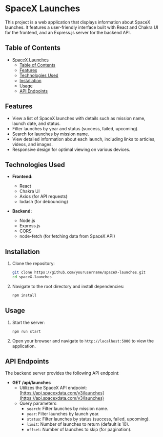 # SpaceX Launches

This project is a web application that displays information about SpaceX launches. It features a user-friendly interface built with React and Chakra UI for the frontend, and an Express.js server for the backend API.

## Table of Contents

- [SpaceX Launches](#spacex-launches)
  - [Table of Contents](#table-of-contents)
  - [Features](#features)
  - [Technologies Used](#technologies-used)
  - [Installation](#installation)
  - [Usage](#usage)
  - [API Endpoints](#api-endpoints)

## Features

- View a list of SpaceX launches with details such as mission name, launch date, and status.
- Filter launches by year and status (success, failed, upcoming).
- Search for launches by mission name.
- View detailed information about each launch, including links to articles, videos, and images.
- Responsive design for optimal viewing on various devices.

## Technologies Used

- **Frontend:**
  - React
  - Chakra UI
  - Axios (for API requests)
  - lodash (for debouncing)
  
- **Backend:**
  - Node.js
  - Express.js
  - CORS
  - node-fetch (for fetching data from SpaceX API)

## Installation

1. Clone the repository:

   ```bash
   git clone https://github.com/yourusername/spaceX-launches.git
   cd spaceX-launches
   ```

2. Navigate to the root directory and install dependencies:

   ```bash
   npm install
   ```

## Usage

1. Start the server:

   ```bash
   npm run start
   ```

2. Open your browser and navigate to `http://localhost:5000` to view the application.

## API Endpoints

The backend server provides the following API endpoint:

- **GET /api/launches**
  - Utilizes the SpaceX API endpoint: [https://api.spacexdata.com/v3/launches](https://api.spacexdata.com/v3/launches)
  - Query parameters:
    - `search`: Filter launches by mission name.
    - `year`: Filter launches by launch year.
    - `status`: Filter launches by status (success, failed, upcoming).
    - `limit`: Number of launches to return (default is 10).
    - `offset`: Number of launches to skip (for pagination).
